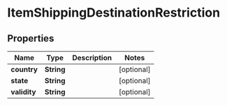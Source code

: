 
# ItemShippingDestinationRestriction

## Properties
Name | Type | Description | Notes
------------ | ------------- | ------------- | -------------
**country** | **String** |  |  [optional]
**state** | **String** |  |  [optional]
**validity** | **String** |  |  [optional]



